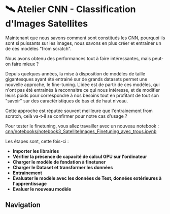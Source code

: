 # 🛰️ Atelier CNN - Classification d'Images Satellites
Maintenant que nous savons comment sont constitués les CNN, pourquoi ils sont si puissants sur les images, nous savons en plus créer et entrainer un de ces modèles "from scratch". 

Nous avons obtenu des performances tout à faire intéressantes, mais peut-on faire mieux ?

Depuis quelques années, la mise à disposition de modèles de taille gigantesques ayant été entrainé sur de grands datasets permet une nouvelle approche, le fine-tuning. L'idée est de partir de ces modèles, qui n'ont pas été entrainés à reconnaitre ce qui nous intéresse, et de modifier leurs poids pour correspondre à nos besoins tout en profitant de tout son "savoir" sur des caractéristiques de bas et de haut niveau.

Cette approche est réputée souvent meilleure que l'entrainement from scratch, celà va-t-il se confirmer pour notre cas d'usage ?

Pour tester le finetuning, vous allez travailler avec un nouveau notebook : [cnn/notebooks/notebook3_SatelliteImages_Finetuning_avec_trous.ipynb](cnn/notebooks/notebook3_SatelliteImages_Finetuning_avec_trous.ipynb)

Les étapes sont, cette fois-ci : 
- **Importer les librairies**
- **Vérifier la présence de capacité de calcul GPU sur l'ordinateur**
- **Charger le modèle de fondation à finetuner**
- **Charger le Dataset et transformer les données**
- **Entrainement**
- **Evaluater le modèle avec les données de Test, données extérieures à l'apprentissage**
- **Evaluer le nouveau modèle**

## Navigation
